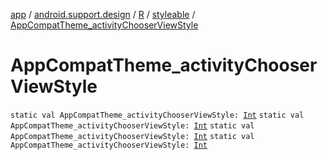 [app](../../../index.md) / [android.support.design](../../index.md) / [R](../index.md) / [styleable](index.md) / [AppCompatTheme_activityChooserViewStyle](.)

# AppCompatTheme_activityChooserViewStyle

`static val AppCompatTheme_activityChooserViewStyle: `[`Int`](https://kotlinlang.org/api/latest/jvm/stdlib/kotlin/-int/index.html)
`static val AppCompatTheme_activityChooserViewStyle: `[`Int`](https://kotlinlang.org/api/latest/jvm/stdlib/kotlin/-int/index.html)
`static val AppCompatTheme_activityChooserViewStyle: `[`Int`](https://kotlinlang.org/api/latest/jvm/stdlib/kotlin/-int/index.html)
`static val AppCompatTheme_activityChooserViewStyle: `[`Int`](https://kotlinlang.org/api/latest/jvm/stdlib/kotlin/-int/index.html)